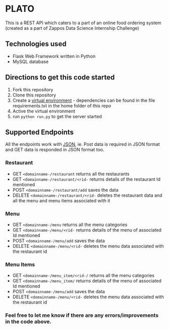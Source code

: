 # PLATO
This is a REST API which caters to a part of an online food ordering system
(created as a part of Zappos Data Science Internship Challenge)

## Technologies used
- Flask Web Framework written in Python 
- MySQL database

## Directions to get this code started
1. Fork this repository
2. Clone this repository
3. Create a [virtual environment](http://docs.python-guide.org/en/latest/dev/virtualenvs/) - dependencies can be found in the file requirements.txt in the home folder of this repo
4. Active the virtual environment
5. run `python run.py` to get the server started

## Supported Endpoints
All the endpoints work with [JSON](https://www.wired.com/2010/02/get_started_with_json/), ie. Post data is required in JSON format and GET data is responded in JSON format too. 

### Restaurant
- GET `<domainname-/restaurant` returns all the restaurants
- GET `<domainname-/restaurant/<rid-` returns details of the restaurant Id mentioned
- POST `<domainname-/restaurant/add` saves the data 
- DELETE `<domainname-/restaurant/<rid-` deletes the restaurant data and all the menu and menu items associated with it

### Menu
- GET `<domainname-/menu` returns all the menu categories
- GET `<domainname-/menu/<rid-` returns details of the menu of associated  Id mentioned
- POST `<domainname-/menu/add` saves the data 
- DELETE `<domainname-/menu/<rid-` deletes the menu data associated with the restaurant id

### Menu Items
- GET `<domainname-/menu_item/<rid-/` returns all the menu categories
- GET `<domainname-/menu_item/` returns details of the menu of associated  Id mentioned
- POST `<domainname-/menu/add` saves the data 
- DELETE `<domainname-/menu/<rid-` deletes the menu data associated with the restaurant id

### Feel free to let me know if there are any errors/improvements in the code above. 
